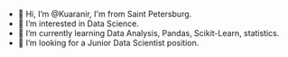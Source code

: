 - 👋 Hi, I’m @Kuaranir, I'm from Saint Petersburg.
- 👀 I’m interested in Data Science.
- 🌱 I’m currently learning Data Analysis, Pandas, Scikit-Learn, statistics.
- 💞️ I’m looking for a Junior Data Scientist position.

<!---
Kuaranir/Kuaranir is a ✨ special ✨ repository because its `README.md` (this file) appears on your GitHub profile.
You can click the Preview link to take a look at your changes.
--->
